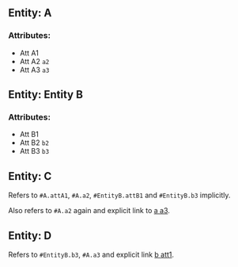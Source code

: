 ## Entity: A

### Attributes:

- Att A1
- Att A2 `a2`
- Att A3 `a3`

## Entity: Entity B

### Attributes:

- Att B1
- Att B2 `b2`
- Att B3 `b3`

## Entity: C

Refers to `#A.attA1`, `#A.a2`, `#EntityB.attB1` and `#EntityB.b3` implicitly.

Also refers to `#A.a2` again and explicit link to [a a3](#A.a3).

## Entity: D

Refers to `#EntityB.b3`, `#A.a3` and explicit link [b att1](#EntityB.attB1).
